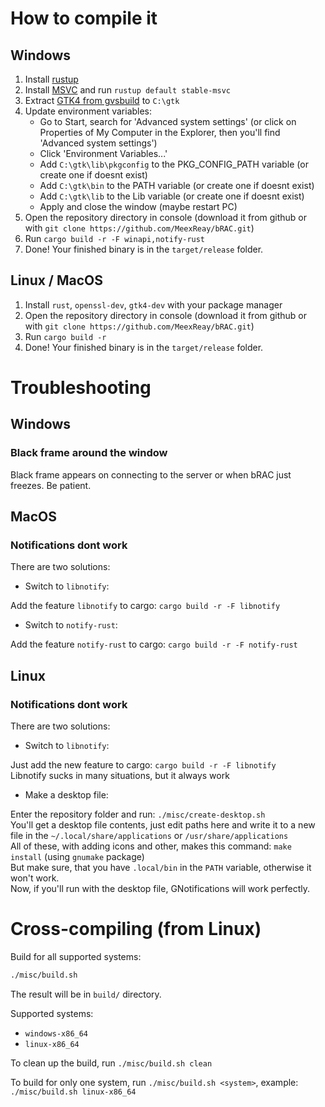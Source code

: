 # How to compile it

## Windows

1. Install [rustup](https://rustup.rs/)
2. Install [MSVC](https://visualstudio.microsoft.com/visual-cpp-build-tools/) and run `rustup default stable-msvc`
3. Extract [GTK4 from gvsbuild](https://github.com/wingtk/gvsbuild/releases/latest) to `C:\gtk` 
4. Update environment variables:
    - Go to Start, search for 'Advanced system settings' (or click on Properties of My Computer in the Explorer, then you'll find 'Advanced system settings')
    - Click 'Environment Variables...'
    - Add `C:\gtk\lib\pkgconfig` to the PKG_CONFIG_PATH variable (or create one if doesnt exist)
    - Add `C:\gtk\bin` to the PATH variable (or create one if doesnt exist)
    - Add `C:\gtk\lib` to the Lib variable (or create one if doesnt exist)
    - Apply and close the window (maybe restart PC)
5. Open the repository directory in console (download it from github or with `git clone https://github.com/MeexReay/bRAC.git`)
6. Run `cargo build -r -F winapi,notify-rust`
7. Done! Your finished binary is in the `target/release` folder.

## Linux / MacOS

1. Install `rust`, `openssl-dev`, `gtk4-dev` with your package manager
2. Open the repository directory in console (download it from github or with `git clone https://github.com/MeexReay/bRAC.git`)
3. Run `cargo build -r`
4. Done! Your finished binary is in the `target/release` folder.

# Troubleshooting

## Windows

### Black frame around the window

Black frame appears on connecting to the server or when bRAC just freezes. Be patient.

## MacOS

### Notifications dont work

There are two solutions:

- Switch to `libnotify`:

Add the feature `libnotify` to cargo: `cargo build -r -F libnotify`

- Switch to `notify-rust`:

Add the feature `notify-rust` to cargo: `cargo build -r -F notify-rust`

## Linux

### Notifications dont work

There are two solutions:

- Switch to `libnotify`:

Just add the new feature to cargo: `cargo build -r -F libnotify` \
Libnotify sucks in many situations, but it always work

- Make a desktop file:

Enter the repository folder and run: `./misc/create-desktop.sh` \
You'll get a desktop file contents, just edit paths here and write it to a new file in the `~/.local/share/applications` or `/usr/share/applications`\
All of these, with adding icons and other, makes this command: `make install` (using `gnumake` package) \
But make sure, that you have `.local/bin` in the `PATH` variable, otherwise it won't work. \
Now, if you'll run with the desktop file, GNotifications will work perfectly.

# Cross-compiling (from Linux)

Build for all supported systems:

```bash
./misc/build.sh
```

The result will be in `build/` directory.

Supported systems:

- `windows-x86_64`
- `linux-x86_64`

To clean up the build, run `./misc/build.sh clean`

To build for only one system, run `./misc/build.sh <system>`,
example: `./misc/build.sh linux-x86_64`
